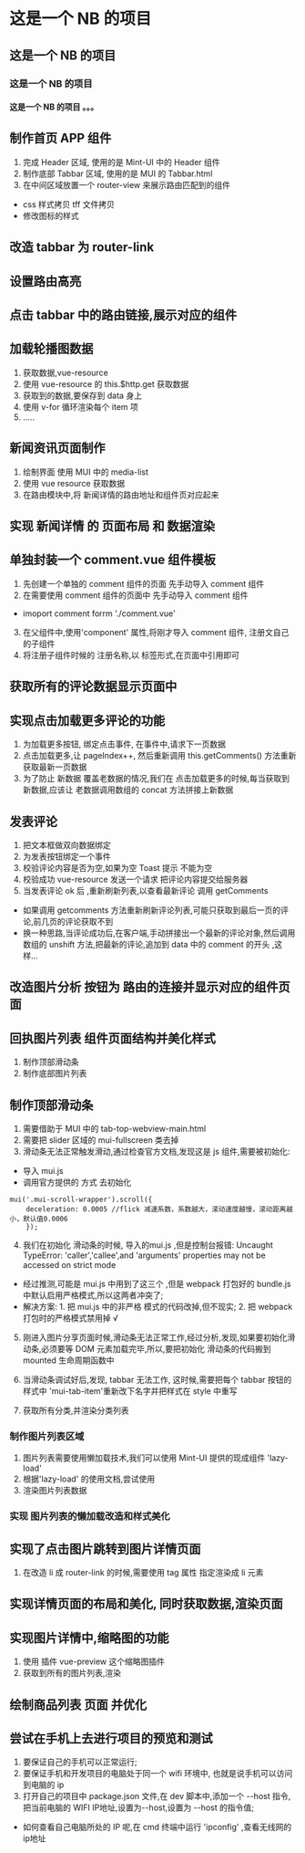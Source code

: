 # 这是一个 NB 的项目

## 这是一个 NB 的项目

### 这是一个 NB 的项目

#### 这是一个 NB 的项目 。。。

## 制作首页 APP 组件

1.  完成 Header 区域, 使用的是 Mint-UI 中的 Header 组件
2.  制作底部 Tabbar 区域, 使用的是 MUI 的 Tabbar.html
3.  在中间区域放置一个 router-view 来展示路由匹配到的组件

- css 样式拷贝 tff 文件拷贝
- 修改图标的样式

## 改造 tabbar 为 router-link

## 设置路由高亮

## 点击 tabbar 中的路由链接,展示对应的组件

## 加载轮播图数据

1.  获取数据,vue-resource
2.  使用 vue-resource 的 this.$http.get 获取数据
3.  获取到的数据,要保存到 data 身上
4.  使用 v-for 循环渲染每个 item 项
5.  .....

## 新闻资讯页面制作

1.  绘制界面 使用 MUI 中的 media-list
2.  使用 vue resource 获取数据
3.  在路由模块中,将 新闻详情的路由地址和组件页对应起来

## 实现 新闻详情 的 页面布局 和 数据渲染

## 单独封装一个 comment.vue 组件模板

1.  先创建一个单独的 comment 组件的页面 先手动导入 comment 组件
2.  在需要使用 comment 组件的页面中 先手动导入 comment 组件

- imoport comment forrm './comment.vue'

3.  在父组件中,使用'component' 属性,将刚才导入 comment 组件, 注册文自己的子组件
4.  将注册子组件时候的 注册名称,以 标签形式,在页面中引用即可

## 获取所有的评论数据显示页面中

## 实现点击加载更多评论的功能

1.  为加载更多按钮, 绑定点击事件, 在事件中,请求下一页数据
2.  点击加载更多,让 pageIndex++, 然后重新调用 this.getComments() 方法重新获取最新一页数据
3.  为了防止 新数据 覆盖老数据的情况,我们在 点击加载更多的时候,每当获取到新数据,应该让 老数据调用数组的 concat 方法拼接上新数据

## 发表评论

1.  把文本框做双向数据绑定
2.  为发表按钮绑定一个事件
3.  校验评论内容是否为空,如果为空 Toast 提示 不能为空
4.  校验成功 vue-resource 发送一个请求 把评论内容提交给服务器
5.  当发表评论 ok 后 ,重新刷新列表,以查看最新评论 调用 getComments

- 如果调用 getcomments 方法重新刷新评论列表,可能只获取到最后一页的评论,前几页的评论获取不到
- 换一种思路,当评论成功后,在客户端,手动拼接出一个最新的评论对象,然后调用数组的 unshift 方法,把最新的评论,追加到 data 中的 comment 的开头 ,这样...

## 改造图片分析 按钮为 路由的连接并显示对应的组件页面

## 回执图片列表 组件页面结构并美化样式

1.  制作顶部滑动条
2.  制作底部图片列表

## 制作顶部滑动条

1.  需要借助于 MUI 中的 tab-top-webview-main.html
2.  需要把 slider 区域的 mui-fullscreen 类去掉
3.  滑动条无法正常触发滑动,通过检查官方文档,发现这是 js 组件,需要被初始化:

- 导入 mui.js
- 调用官方提供的 方式 去初始化

```
mui('.mui-scroll-wrapper').scroll({
	deceleration: 0.0005 //flick 减速系数，系数越大，滚动速度越慢，滚动距离越小，默认值0.0006
    });
```
4. 我们在初始化 滑动条的时候, 导入的mui.js ,但是控制台报错: Uncaught TypeError: 'caller','callee',and 'arguments' properties may not be accessed on strict mode
 + 经过推测,可能是 mui.js 中用到了这三个 ,但是 webpack 打包好的 bundle.js 中默认启用严格模式,所以这两者冲突了;
 + 解决方案: 1. 把 mui.js 中的非严格 模式的代码改掉,但不现实; 
            2. 把 webpack 打包时的严格模式禁用掉  √

5. 刚进入图片分享页面时候,滑动条无法正常工作,经过分析,发现,如果要初始化滑动条,必须要等 DOM 元素加载完毕,所以,要把初始化 滑动条的代码搬到 mounted 生命周期函数中

6. 当滑动条调试好后,发现, tabbar 无法工作, 这时候,需要把每个 tabbar 按钮的样式中 'mui-tab-item'重新改下名字并把样式在 style 中重写

7. 获取所有分类,并渲染分类列表

### 制作图片列表区域
1. 图片列表需要使用懒加载技术,我们可以使用 Mint-UI 提供的现成组件 'lazy-load'
2. 根据'lazy-load' 的使用文档,尝试使用
3. 渲染图片列表数据

### 实现 图片列表的懒加载改造和样式美化

## 实现了点击图片跳转到图片详情页面
1. 在改造 li 成 router-link 的时候,需要使用 tag 属性 指定渲染成 li 元素

## 实现详情页面的布局和美化, 同时获取数据,渲染页面

## 实现图片详情中,缩略图的功能
1. 使用 插件 vue-preview 这个缩略图插件
2. 获取到所有的图片列表,渲染

## 绘制商品列表 页面 并优化

## 尝试在手机上去进行项目的预览和测试
1. 要保证自己的手机可以正常运行;
2. 要保证手机和开发项目的电脑处于同一个 wifi 环境中, 也就是说手机可以访问到电脑的 ip
3. 打开自己的项目中 package.json 文件,在 dev 脚本中,添加一个 --host 指令,把当前电脑的 WIFI IP地址,设置为--host,设置为 --host 的指令值;
 + 如何查看自己电脑所处的 IP 呢,在 cmd 终端中运行 'ipconfig' ,查看无线网的ip地址




